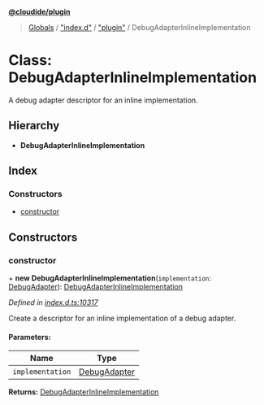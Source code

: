 **[@cloudide/plugin](../README.md)**

> [Globals](../README.md) / ["index.d"](../modules/_index_d_.md) / ["plugin"](../modules/_index_d_._plugin_.md) / DebugAdapterInlineImplementation

# Class: DebugAdapterInlineImplementation

A debug adapter descriptor for an inline implementation.

## Hierarchy

* **DebugAdapterInlineImplementation**

## Index

### Constructors

* [constructor](_index_d_._plugin_.debugadapterinlineimplementation.md#constructor)

## Constructors

### constructor

\+ **new DebugAdapterInlineImplementation**(`implementation`: [DebugAdapter](../interfaces/_index_d_._plugin_.debugadapter.md)): [DebugAdapterInlineImplementation](_index_d_._plugin_.debugadapterinlineimplementation.md)

*Defined in [index.d.ts:10317](https://github.com/huaweicloud/cloudide-plugin-api/blob/1ab5ef8/index.d.ts#L10317)*

Create a descriptor for an inline implementation of a debug adapter.

#### Parameters:

Name | Type |
------ | ------ |
`implementation` | [DebugAdapter](../interfaces/_index_d_._plugin_.debugadapter.md) |

**Returns:** [DebugAdapterInlineImplementation](_index_d_._plugin_.debugadapterinlineimplementation.md)
